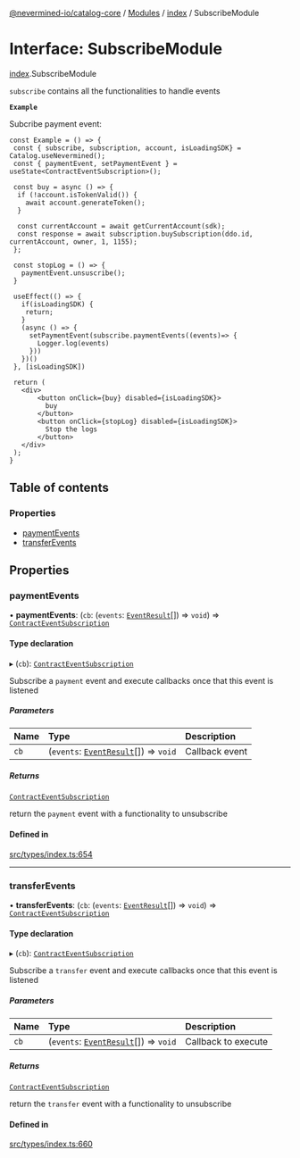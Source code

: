 [@nevermined-io/catalog-core](../README.md) / [Modules](../modules.md) / [index](../modules/index.md) / SubscribeModule

# Interface: SubscribeModule

[index](../modules/index.md).SubscribeModule

`subscribe` contains all the functionalities to handle events

**`Example`**

Subcribe payment event:

```tsx
const Example = () => {
 const { subscribe, subscription, account, isLoadingSDK} = Catalog.useNevermined();
 const { paymentEvent, setPaymentEvent } = useState<ContractEventSubscription>();

 const buy = async () => {
  if (!account.isTokenValid()) {
    await account.generateToken();
  }

  const currentAccount = await getCurrentAccount(sdk);
  const response = await subscription.buySubscription(ddo.id, currentAccount, owner, 1, 1155);
 };

 const stopLog = () => {
   paymentEvent.unsuscribe();
 }

 useEffect(() => {
   if(isLoadingSDK) {
    return;
   }
   (async () => {
     setPaymentEvent(subscribe.paymentEvents((events)=> {
       Logger.log(events)
     }))
   })()
 }, [isLoadingSDK])
 
 return (
   <div>
       <button onClick={buy} disabled={isLoadingSDK}>
         buy
       </button>
       <button onClick={stopLog} disabled={isLoadingSDK}>
         Stop the logs
       </button>
   </div>
 );
}
```

## Table of contents

### Properties

- [paymentEvents](index.SubscribeModule.md#paymentevents)
- [transferEvents](index.SubscribeModule.md#transferevents)

## Properties

### paymentEvents

• **paymentEvents**: (`cb`: (`events`: [`EventResult`](../modules/index.md#eventresult)[]) => `void`) => [`ContractEventSubscription`](index.ContractEventSubscription.md)

#### Type declaration

▸ (`cb`): [`ContractEventSubscription`](index.ContractEventSubscription.md)

Subscribe a `payment` event and execute callbacks once that this event is listened

##### Parameters

| Name | Type | Description |
| :------ | :------ | :------ |
| `cb` | (`events`: [`EventResult`](../modules/index.md#eventresult)[]) => `void` | Callback event |

##### Returns

[`ContractEventSubscription`](index.ContractEventSubscription.md)

return the `payment` event with a functionality to unsubscribe

#### Defined in

[src/types/index.ts:654](https://github.com/nevermined-io/components-catalog/blob/76192a6/lib/src/types/index.ts#L654)

___

### transferEvents

• **transferEvents**: (`cb`: (`events`: [`EventResult`](../modules/index.md#eventresult)[]) => `void`) => [`ContractEventSubscription`](index.ContractEventSubscription.md)

#### Type declaration

▸ (`cb`): [`ContractEventSubscription`](index.ContractEventSubscription.md)

Subscribe a `transfer` event and execute callbacks once that this event is listened

##### Parameters

| Name | Type | Description |
| :------ | :------ | :------ |
| `cb` | (`events`: [`EventResult`](../modules/index.md#eventresult)[]) => `void` | Callback to execute |

##### Returns

[`ContractEventSubscription`](index.ContractEventSubscription.md)

return the `transfer` event with a functionality to unsubscribe

#### Defined in

[src/types/index.ts:660](https://github.com/nevermined-io/components-catalog/blob/76192a6/lib/src/types/index.ts#L660)
